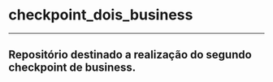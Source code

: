 # checkpoint_dois_business
-----------------------

## Repositório destinado a realização do segundo checkpoint de business.

